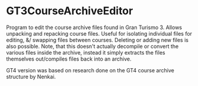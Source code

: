 # GT3CourseArchiveEditor
Program to edit the course archive files found in Gran Turismo 3.
Allows unpacking and repacking course files.
Useful for isolating individual files for editing, &/ swapping files between courses. Deleting or adding new files is also possible.
Note, that this doesn't actually decompile or convert the various files inside the archive, instead it simply extracts the files themselves out/compiles files back into an archive.

GT4 version was based on research done on the GT4 course archive structure by Nenkai.
